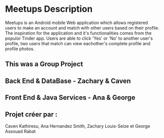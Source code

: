 # Meetups Description
Meetups is an Android mobile Web application which allows registered users to make an account and match with other users based on their profile. The inspiration for the application and it's functionalities comes from the populor Tinder app. Users are able to click 'Yes' or 'No' to another user's profile, two users that match can view eachother's complete profile and profile photos.


## This was a Group Project ##

## Back End & DataBase - Zachary & Caven
## Front End & Java Services - Ana & George

## Projet créer par :
Caven Kathiresu, Ana Hernandez Smith, Zachary Louis-Seize et George Assouad Rabat

